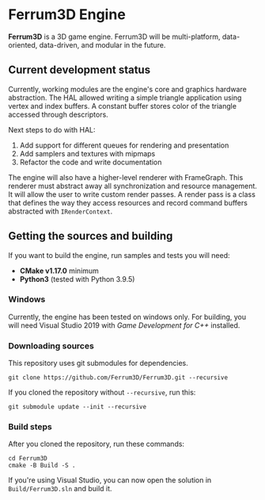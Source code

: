 # Ferrum3D Engine
**Ferrum3D** is a 3D game engine. Ferrum3D will be multi-platform,
data-oriented, data-driven, and modular in the future.

## Current development status
Currently, working modules are the engine's core and graphics hardware abstraction.
The HAL allowed writing a simple triangle application using vertex and index buffers.
A constant buffer stores color of the triangle accessed through descriptors.

Next steps to do with HAL:
1. Add support for different queues for rendering and presentation
1. Add samplers and textures with mipmaps
1. Refactor the code and write documentation

The engine will also have a higher-level renderer with FrameGraph.
This renderer must abstract away all synchronization and resource management.
It will allow the user to write custom render passes. A render pass is a class
that defines the way they access resources and record command buffers abstracted
with `IRenderContext`.

## Getting the sources and building
If you want to build the engine, run samples and tests you will need:
 - **CMake v1.17.0** minimum
 - **Python3** (tested with Python 3.9.5)

### Windows
Currently, the engine has been tested on windows only. For building, you will need
Visual Studio 2019 with *Game Development for C++* installed.

### Downloading sources
This repository uses git submodules for dependencies.
```shell
git clone https://github.com/Ferrum3D/Ferrum3D.git --recursive
```
If you cloned the repository without `--recursive`, run this:
```shell
git submodule update --init --recursive
```

### Build steps
After you cloned the repository, run these commands:
```shell
cd Ferrum3D
cmake -B Build -S .
```

If you're using Visual Studio, you can now open the solution in `Build/Ferrum3D.sln`
and build it.
